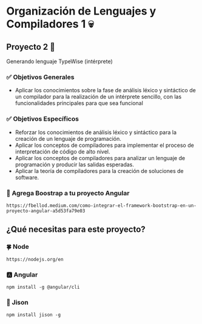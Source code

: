 
#  Organización de Lenguajes y Compiladores 1 :skull:
##  Proyecto 2 :green_apple:


Generando lenguaje TypeWise  (intérprete)

### :white_check_mark: Objetivos Generales 
* Aplicar los conocimientos sobre la fase de análisis léxico y sintáctico de un
compilador para la realización de un intérprete sencillo, con las funcionalidades
principales para que sea funcional

### :white_check_mark: Objetivos Específicos
* Reforzar los conocimientos de análisis léxico y sintáctico para la creación de un
lenguaje de programación.
* Aplicar los conceptos de compiladores para implementar el proceso de
interpretación de código de alto nivel.
* Aplicar los conceptos de compiladores para analizar un lenguaje de programación
y producir las salidas esperadas.
* Aplicar la teoría de compiladores para la creación de soluciones de software.

### :closed_book: Agrega Boostrap a tu proyecto Angular
    https://fbellod.medium.com/como-integrar-el-framework-bootstrap-en-un-proyecto-angular-a5d53fa79e03

## ¿Qué necesitas para este proyecto? 

### :four_leaf_clover: Node 
    https://nodejs.org/en

### :a: Angular
    npm install -g @angular/cli
 

### :large_orange_diamond: Jison
    npm install jison -g
    

